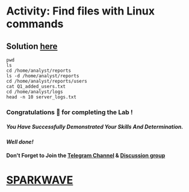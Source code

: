 # Activity: Find files with Linux commands

## Solution [here]()

```
pwd
ls
cd /home/analyst/reports
ls -d /home/analyst/reports
cd /home/analyst/reports/users
cat Q1_added_users.txt
cd /home/analyst/logs
head -n 10 server_logs.txt
```

### Congratulations 🎉 for completing the Lab !

##### *You Have Successfully Demonstrated Your Skills And Determination.*

#### *Well done!*

#### Don't Forget to Join the [Telegram Channel](https://t.me/sparkwave.01) & [Discussion group](https://t.me/sparkwave.01chats)

# [SPARKWAVE](https://www.youtube.com/@sparkwave.01)